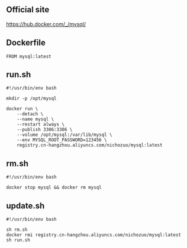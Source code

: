 ## Official site
https://hub.docker.com/_/mysql/

## Dockerfile
```
FROM mysql:latest
```

## run.sh
```
#!/usr/bin/env bash

mkdir -p /opt/mysql

docker run \
    --detach \
    --name mysql \
    --restart always \
    --publish 3306:3306 \
    --volume /opt/mysql:/var/lib/mysql \
    --env MYSQL_ROOT_PASSWORD=123456 \
    registry.cn-hangzhou.aliyuncs.com/nichozuo/mysql:latest
```

## rm.sh
```
#!/usr/bin/env bash

docker stop mysql && docker rm mysql
```

## update.sh
```
#!/usr/bin/env bash

sh rm.sh
docker rmi registry.cn-hangzhou.aliyuncs.com/nichozuo/mysql:latest
sh run.sh
```
